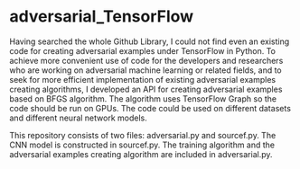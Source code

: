 # adversarial_TensorFlow

Having searched the whole Github Library, I could not find even an existing code for creating adversarial examples under TensorFlow in Python. To achieve more convenient use of code for the developers and researchers who are working on adversarial machine learning or related fields, and to seek for more efficient implementation of existing adversarial examples creating algorithms, I developed an API for creating adversarial examples based on BFGS algorithm. The algorithm uses TensorFlow Graph so the code should be run on GPUs. The code could be used on different datasets and different neural network models.

This repository consists of two files: adversarial.py and sourcef.py. The CNN model is constructed in sourcef.py. The training algorithm and the adversarial examples creating algorithm are included in adversarial.py.
